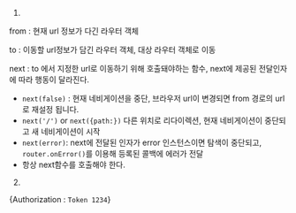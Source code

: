 1. 

from : 현재 url 정보가 다긴 라우터 객체

to : 이동할 url정보가 담긴 라우터 객체, 대상 라우터 객체로 이동

next : to 에서 지정한 url로 이동하기 위해 호출돼야하는 함수, next에 제공된 전달인자에 따라 행동이 달라진다.

- `next(false)` : 현재 네비게이션을 중단, 브라우저 url이 변경되면 from 경로의 url로 재설정 됩니다.
- `next('/')` or `next({path:})`  다른 위치로 리다이렉션, 현재 네비게이션이 중단되고 새 네비게이션이 시작
- `next(error)`: next에 전달된 인자가 error 인스턴스이면 탐색이 중단되고, `router.onError()`를 이용해 등록된 콜백에 에러가 전달
- 항상 next함수를 호출해야 한다.



2. 

{Authorization : `Token 1234`}